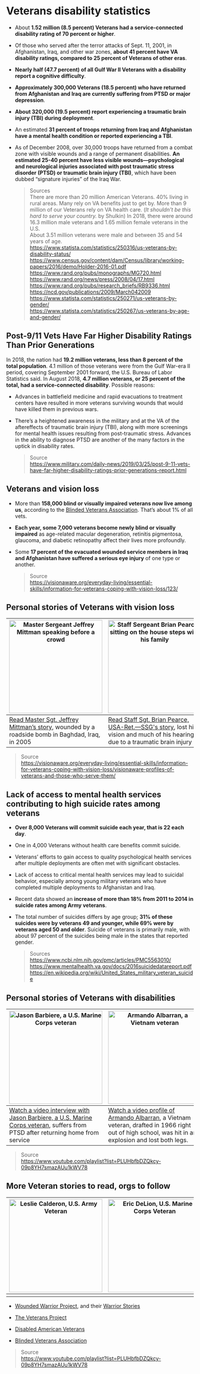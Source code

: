 # Veterans disability statistics

* About **1.52 million (8.5 percent) Veterans had a service-connected disability rating of 70 percent or higher**.

* Of those who served after the terror attacks of Sept. 11, 2001, in Afghanistan, Iraq, and other war zones, **about 41 percent have VA disability ratings, compared to 25 percent of Veterans of other eras**.

* **Nearly half (47.7 percent) of all Gulf War II Veterans with a disability report a cognitive difficulty**. 

* **Approximately 300,000 Veterans (18.5 percent) who have returned from Afghanistan and Iraq are currently suffering from PTSD or major depression**.

* **About 320,000 (19.5 percent) report experiencing a traumatic brain injury (TBI) during deployment**.

* An estimated **31 percent of troops returning from Iraq and Afghanistan have a mental health condition or reported experiencing a TBI**.

* As of December 2008, over 30,000 troops have returned from a combat zone with visible wounds and a range of permanent disabilities. **An estimated 25-40 percent have less visible wounds—psychological and neurological injuries associated with post traumatic stress disorder (PTSD) or traumatic brain injury (TBI)**, which have been dubbed “signature injuries” of the Iraq War.

    > Sources<br/>
    > There are more than 20 million American Veterans. 40% living in rural areas. Many rely on VA benefits just to get by. More than 9 million of our Veterans rely on VA health care. (_It shouldn't be this hard to serve your country._ by Shulkin)
    > In 2018, there were around 16.3 million male veterans and 1.65 million female veterans in the U.S. <br/>
    > About 3.51 million veterans were male and between 35 and 54 years of age.<br/>
    > https://www.statista.com/statistics/250316/us-veterans-by-disability-status/ <br/>
    > https://www.census.gov/content/dam/Census/library/working-papers/2016/demo/Holder-2016-01.pdf <br/>
    > https://www.rand.org/pubs/monographs/MG720.html <br/>
    > https://www.rand.org/news/press/2008/04/17.html <br/>
    > https://www.rand.org/pubs/research_briefs/RB9336.html<br/> 
    > https://ncd.gov/publications/2009/March042009 <br/>
    > https://www.statista.com/statistics/250271/us-veterans-by-gender/ <br/>
    > https://www.statista.com/statistics/250267/us-veterans-by-age-and-gender/ <br/>


## Post-9/11 Vets Have Far Higher Disability Ratings Than Prior Generations

In 2018, the nation had **19.2 million veterans, less than 8 percent of the total population**. 4.1 million of those veterans were from the Gulf War-era II period, covering September 2001 forward, the U.S. Bureau of Labor Statistics said.
In August 2018, **4.7 million veterans, or 25 percent of the total, had a service-connected disability**.
Possible reasons:
* Advances in battlefield medicine and rapid evacuations to treatment centers have resulted in more veterans surviving wounds that would have killed them in previous wars.
* There’s a heightened awareness in the military and at the VA of the aftereffects of traumatic brain injury (TBI), along with more screenings for mental health issues resulting from post-traumatic stress. Advances in the ability to diagnose PTSD are another of the many factors in the uptick in disability rates.

    > Source<br/>
    > https://www.military.com/daily-news/2019/03/25/post-9-11-vets-have-far-higher-disability-ratings-prior-generations-report.html 

## Veterans and vision loss

* More than **158,000 blind or visually impaired veterans now live among us**, according to the [Blinded Veterans Association](http://visionaware.org/everyday-living/essential-skills/information-for-veterans-coping-with-vision-loss/blinded-veterans-association-bva/). That’s about 1% of all vets.
* **Each year, some 7,000 veterans become newly blind or visually impaired** as age-related macular degeneration, retinitis pigmentosa, glaucoma, and diabetic retinopathy affect their lives more profoundly.
* Some **17 percent of the evacuated wounded service members in Iraq and Afghanistan have suffered a serious eye injury** of one type or another.  

    > Source<br/>
    > https://visionaware.org/everyday-living/essential-skills/information-for-veterans-coping-with-vision-loss/123/ 

## Personal stories of Veterans with vision loss

| <img src="https://github.com/department-of-veterans-affairs/va.gov-team/blob/master/teams/vsa/accessibility/mittman.png" alt="Master Sergeant Jeffrey Mittman speaking before a crowd" width="250px;" />                                                        | <img src="https://github.com/department-of-veterans-affairs/va.gov-team/blob/master/teams/vsa/accessibility/pearce.png" alt="Staff Sergeant Brian Pearce sitting on the house steps with his family" width="250px;" />                                                        | <img src="https://github.com/department-of-veterans-affairs/va.gov-team/blob/master/teams/vsa/accessibility/hornik.png" alt="Retired U.S. Army Captain Timothy E. Hornik playing with his daughter" width="250px;" />                                                        |
| ------------------------------------------------------------ | ------------------------------------------------------------ | ------------------------------------------------------------ |
| [Read Master Sgt. Jeffrey Mittman’s story](https://visionaware.org/emotional-support/personal-stories/veterans-personal-stories/master-sgt-jeffrey-mittman/), wounded by a roadside bomb in Baghdad, Iraq, in 2005 | [Read Staff Sgt. Brian Pearce, USA-Ret.—SSG's story](https://visionaware.org/emotional-support/personal-stories/veterans-personal-stories/staff-sgt-brian-pearce-usa-ret/), lost his vision and much of his hearing due to a traumatic brain injury | [Read the story of Timothy E. Hornik, LMSW CPT, US Army, Retired](https://visionaware.org/emotional-support/personal-stories/veterans-personal-stories/timothy-e-hornik-retired-veteran/)— shot by a sniper in 2004, causing his blindness |

   > Source <br/>
   > https://visionaware.org/everyday-living/essential-skills/information-for-veterans-coping-with-vision-loss/visionaware-profiles-of-veterans-and-those-who-serve-them/ 


## Lack of access to mental health services contributing to high suicide rates among veterans

* **Over 8,000 Veterans will commit suicide each year, that is 22 each day**.

* One in 4,000 Veterans without health care benefits commit suicide.

* Veterans’ efforts to gain access to quality psychological health services after multiple deployments are often met with significant obstacles. 

* Lack of access to critical mental health services may lead to suicidal behavior, especially among young military veterans who have completed multiple deployments to Afghanistan and Iraq. 

* Recent data showed an **increase of more than 18% from 2011 to 2014 in suicide rates among Army veterans**. 

* The total number of suicides differs by age group; **31% of these suicides were by veterans 49 and younger, while 69% were by veterans aged 50 and older**. Suicide of veterans is primarily male, with about 97 percent of the suicides being male in the states that reported gender.

    > Sources<br/>
    > https://www.ncbi.nlm.nih.gov/pmc/articles/PMC5563010/ <br/>
    > https://www.mentalhealth.va.gov/docs/2016suicidedatareport.pdf <br/>
    > https://en.wikipedia.org/wiki/United_States_military_veteran_suicide 

## Personal stories of Veterans with disabilities

| <img src="https://github.com/department-of-veterans-affairs/va.gov-team/blob/master/teams/vsa/accessibility/barbiere.png" alt="Jason Barbiere, a U.S. Marine Corps veteran" width="250px;" />                                                        | <img src="https://github.com/department-of-veterans-affairs/va.gov-team/blob/master/teams/vsa/accessibility/albarran.png" alt="Armando Albarran, a Vietnam veteran" width="250px;" />                                                        | <img src="https://github.com/department-of-veterans-affairs/va.gov-team/blob/master/teams/vsa/accessibility/mazyck.png" alt="CeCe Mazyck, U.S. Army Veteran" width="250px;" />                                                        |
| ------------------------------------------------------------ | ------------------------------------------------------------ | ------------------------------------------------------------ |
| [Watch a video interview with Jason Barbiere, a U.S. Marine Corps veteran](https://youtu.be/xtale6SIz3g), suffers from PTSD after returning home from service | [Watch a video profile of Armando Albarran](https://youtu.be/0KMRYQqpn-s), a Vietnam veteran, drafted in 1966 right out of high school, was hit in an explosion and lost both legs. | [Watch CeCe Mazyck share her story ](https://youtu.be/XnCzL4sg5x4)of how she overcame disabling injuries received in a parachute accident while serving in the military |

 > Source<br/>
 > https://www.youtube.com/playlist?list=PLUHbfbDZQkcy-09p8YH7smazAUu1kWV78 

## More Veteran stories to read, orgs to follow

| <img src="https://github.com/department-of-veterans-affairs/va.gov-team/blob/master/teams/vsa/accessibility/Calderon.png" alt="Leslie Calderon, U.S. Army Veteran" width="250px;" /> | <img src="https://github.com/department-of-veterans-affairs/va.gov-team/blob/master/teams/vsa/accessibility/DeLion.png" alt="Eric DeLion, U.S. Marine Corps Veteran" width="250px;" /> | <img src="https://github.com/department-of-veterans-affairs/va.gov-team/blob/master/teams/vsa/accessibility/Rodriguez.png" alt="SFC Michael Rodriguez, Army Special Operations OEF Veteran" width="250px;" /> |
| ----- | ----- | ----- |
|       |       |       |

* [Wounded Warrior Project](https://www.woundedwarriorproject.org/), and their [Warrior Stories](https://newsroom.woundedwarriorproject.org/warrior-stories)

* [The Veterans Project](https://www.thevetsproject.com/the-blog)

* [Disabled American Veterans](https://www.dav.org/)

* [Blinded Veterans Association](https://www.bva.org/)

> Source<br/>
> https://www.youtube.com/playlist?list=PLUHbfbDZQkcy-09p8YH7smazAUu1kWV78 

